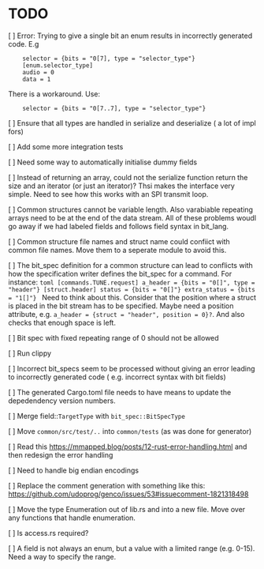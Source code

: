   # TODO

  [ ] Error: Trying to give a single bit an enum results in incorrectly generated code. E.g

      
        selector = {bits = "0[7], type = "selector_type"}
        [enum.selector_type]
        audio = 0
        data = 1
      
      
  There is a workaround. Use: 

        selector = {bits = "0[7..7], type = "selector_type"}

  [ ] Ensure that all types are handled in serialize and deserialize ( a lot of impl fors)

  [ ] Add some more integration tests

  [ ] Need some way to automatically initialise dummy fields 

  [ ] Instead of returning  an array, could not the serialize function return the size and an iterator (or just an iterator)? Thsi makes the interface very simple. Need to see how this works with an SPI transmit  loop. 

  [ ] Common structures cannot be variable length. Also varabiable repeating arrays need to be at the end of 
    the data stream. All of these problems woudl go away if we had labeled fields and follows field syntax
    in bit_lang.

  [ ] Common structure file names and struct name could confiict with common file names.
    Move them to a seperate module to avoid this.

  [ ] The bit_spec definition for a common structure can lead to conflicts  with how the specification writer
    defines the bit_spec for a command. For instance:
    ```toml
        [commands.TUNE.request]
        a_header = {bits = "0[]", type = "header"}
        [struct.header]
        status = {bits = "0[]"}
        extra_status = {bits = "1[]"}
    ```
    Need to think about this. Consider that the position where a struct is placed in the bit stream
    has to be specified. Maybe need a position  attribute, e.g. `a_header = {struct = "header", position = 0}?`.
    And also checks that enough space is left.
  
  [ ] Bit spec with fixed repeating range of 0 should not be allowed   
  
  [ ] Run clippy
  
  [ ] Incorrect bit_specs seem to be processed without giving an error leading to incorrectly generated code
    ( e.g. incorrect syntax with bit fields)
  
  [ ] The generated Cargo.toml file needs to have means to update the depedendency version numbers.
  
  [ ] Merge field::`TargetType` with `bit_spec::BitSpecType`
  
   [ ] Move `common/src/test/..` into `common/tests` (as was done for generator)
  
   [ ] Read this  https://mmapped.blog/posts/12-rust-error-handling.html and then redesign the error handling
  
   [ ] Need to handle big endian encodings
  
   [ ] Replace the comment generation with something like this:  https://github.com/udoprog/genco/issues/53#issuecomment-1821318498
  
   [ ] Move the type Enumeration out of lib.rs and into a new file. Move over any functions that handle enumeration.
  
   [ ] Is access.rs required?
  
   [ ] A field is not always an enum, but a value with a limited range (e.g. 0-15). Need a way to specify the range.